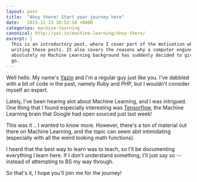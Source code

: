 ```yaml
---
layout: post
title:  "Ahoy there! Start your journey here"
date:   2015-12-13 10:52:10 +0400
categories: machine-learning
canonical: http://yaz.in/machine-learning/ahoy-there/
excerpt: |
  This is an introductory post, where I cover part of the motivation why I'm
  writing these posts. It also covers the reasons why a computer engineer, with
  absolutely no Machine Learning background has suddenly decided to give it a
  go.
---
```

Well hello. My name's [Yazin](https://twitter.com/yazinsai) and I'm a regular guy just like you. I've dabbled with a bit of code in the past, namely Ruby and PHP, but I wouldn't consider myself an expert.

Lately, I've been hearing alot about Machine Learning, and I was intrigued. One thing that I found especially interesting was [Tensorflow](tensorflow-homepage), the Machine Learning brain that Google had open sourced just last week!

This was it .. I wanted to know more. However, there's a ton of material out there on Machine Learning, and the topic can seem abit intimidating (especially with all the weird looking math functions).

I heard that the best way to learn was to teach, so I'll be documenting everything I learn here. If I don't understand something, I'll just say so -- instead of attempting to BS my way through.

So that's it, I hope you'll join me for the journey!

[tensorflow-homepage]: http://tensorflow.org
